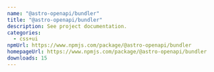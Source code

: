 ```yaml
---
name: "@astro-openapi/bundler"
title: "@astro-openapi/bundler"
description: See project documentation.
categories:
  - css+ui
npmUrl: https://www.npmjs.com/package/@astro-openapi/bundler
homepageUrl: https://www.npmjs.com/package/@astro-openapi/bundler
downloads: 15
---
```

